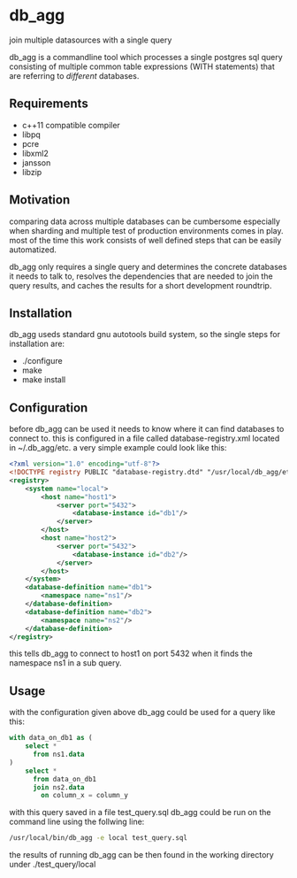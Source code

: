 db_agg
======

join multiple datasources with a single query

db_agg is a commandline tool which processes a single postgres sql query consisting of multiple
common table expressions (WITH statements) that are referring to *different* databases.

Requirements
------------

* c++11 compatible compiler
* libpq
* pcre
* libxml2
* jansson
* libzip

Motivation
----------

comparing data across multiple databases can be cumbersome especially when sharding and multiple test of production environments
comes in play. 
most of the time this work consists of well defined steps that can be easily automatized.

db_agg only requires a single query and determines the concrete databases it needs to talk to, resolves the
dependencies that are needed to join the query results, and caches the results for a short development roundtrip.

Installation
------------
db_agg useds standard gnu autotools build system, so the single steps for installation are:
* ./configure
* make
* make install

Configuration
-------------
before db_agg can be used it needs to know where it can find databases to connect to.
this is configured in a file called database-registry.xml located in ~/.db_agg/etc.
a very simple example could look like this:
```xml
<?xml version="1.0" encoding="utf-8"?>
<!DOCTYPE registry PUBLIC "database-registry.dtd" "/usr/local/db_agg/etc/database-registry.dtd">
<registry>
    <system name="local">
        <host name="host1">
            <server port="5432">
                <database-instance id="db1"/>
            </server>
        </host>
        <host name="host2">
            <server port="5432">
                <database-instance id="db2"/>
            </server>
        </host>
    </system>
    <database-definition name="db1">
        <namespace name="ns1"/>
    </database-definition>
    <database-definition name="db2">
        <namespace name="ns2"/>
    </database-definition>
</registry>
``` 
this tells db_agg to connect to host1 on port 5432 when it finds the namespace ns1 in a sub query.

Usage
-----
with the configuration given above db_agg could be used for a query like this:
```sql
with data_on_db1 as (
    select *
      from ns1.data
)
    select *
      from data_on_db1
      join ns2.data
        on column_x = column_y
```
with this query saved in a file test_query.sql db_agg could be run on the command line
using the follwing line:
```sh
/usr/local/bin/db_agg -e local test_query.sql
```
the results of running db_agg can be then found in the working directory under
./test_query/local
